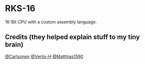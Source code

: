 # RKS-16
16-Bit CPU with a custom assembly language.

## Credits (they helped explain stuff to my tiny brain)
[@Carlsonen](https://github.com/Carlsonen)
[@Verlio-H](https://github.com/Verlio-H)
[@Matthias1590](https://github.com/Matthias1590)